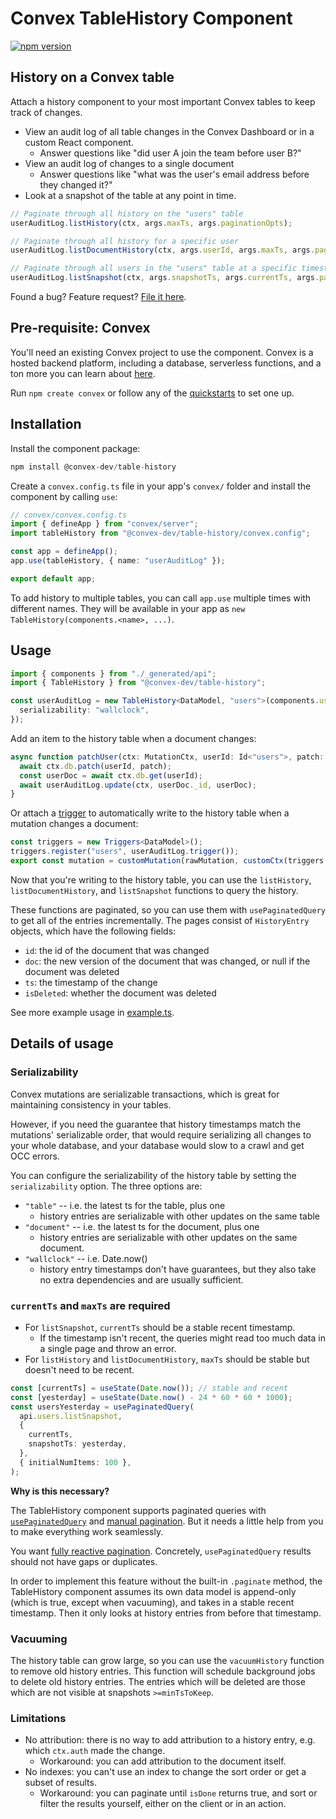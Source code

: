 # Convex TableHistory Component

[![npm version](https://badge.fury.io/js/@convex-dev%2Ftable-history.svg)](https://badge.fury.io/js/@convex-dev%2Ftable-history)

<!-- START: Include on https://convex.dev/components -->

## History on a Convex table

Attach a history component to your most important Convex tables to keep track of changes.

- View an audit log of all table changes in the Convex Dashboard or in a custom React component.
  - Answer questions like "did user A join the team before user B?"
- View an audit log of changes to a single document
  - Answer questions like "what was the user's email address before they changed it?"
- Look at a snapshot of the table at any point in time.

```ts
// Paginate through all history on the "users" table
userAuditLog.listHistory(ctx, args.maxTs, args.paginationOpts);

// Paginate through all history for a specific user
userAuditLog.listDocumentHistory(ctx, args.userId, args.maxTs, args.paginationOpts);

// Paginate through all users in the "users" table at a specific timestamp
userAuditLog.listSnapshot(ctx, args.snapshotTs, args.currentTs, args.paginationOpts);
```

Found a bug? Feature request? [File it here](https://github.com/get-convex/table-history/issues).

## Pre-requisite: Convex

You'll need an existing Convex project to use the component.
Convex is a hosted backend platform, including a database, serverless functions,
and a ton more you can learn about [here](https://docs.convex.dev/get-started).

Run `npm create convex` or follow any of the [quickstarts](https://docs.convex.dev/home) to set one up.

## Installation

Install the component package:

```ts
npm install @convex-dev/table-history
```

Create a `convex.config.ts` file in your app's `convex/` folder and install the component by calling `use`:

```ts
// convex/convex.config.ts
import { defineApp } from "convex/server";
import tableHistory from "@convex-dev/table-history/convex.config";

const app = defineApp();
app.use(tableHistory, { name: "userAuditLog" });

export default app;
```

To add history to multiple tables, you can call `app.use` multiple times with
different names. They will be available in your app as
`new TableHistory(components.<name>, ...)`.

## Usage

```ts
import { components } from "./_generated/api";
import { TableHistory } from "@convex-dev/table-history";

const userAuditLog = new TableHistory<DataModel, "users">(components.userAuditLog, {
  serializability: "wallclock",
});
```

Add an item to the history table when a document changes:

```ts
async function patchUser(ctx: MutationCtx, userId: Id<"users">, patch: Partial<Doc<"users">>) {
  await ctx.db.patch(userId, patch);
  const userDoc = await ctx.db.get(userId);
  await userAuditLog.update(ctx, userDoc._id, userDoc);
}
```

Or attach a [trigger](https://docs.convex.dev/triggers) to automatically write to the history table when a mutation changes a document:

```ts
const triggers = new Triggers<DataModel>();
triggers.register("users", userAuditLog.trigger());
export const mutation = customMutation(rawMutation, customCtx(triggers.wrapDB));
```

Now that you're writing to the history table, you can use the `listHistory`, `listDocumentHistory`, and `listSnapshot` functions to query the history.

These functions are paginated, so you can use them with `usePaginatedQuery` to get all of the entries incrementally.
The pages consist of `HistoryEntry` objects, which have the following fields:

- `id`: the id of the document that was changed
- `doc`: the new version of the document that was changed, or null if the document was deleted
- `ts`: the timestamp of the change
- `isDeleted`: whether the document was deleted

See more example usage in [example.ts](./example/convex/example.ts).

## Details of usage

### Serializability

Convex mutations are serializable transactions, which is great for maintaining
consistency in your tables.

However, if you need the guarantee that history timestamps match the mutations'
serializable order, that would require serializing all changes to your whole
database, and your database would slow to a crawl and get OCC errors.

You can configure the serializability of the history table by setting the
`serializability` option. The three options are:

- `"table"` -- i.e. the latest ts for the table, plus one
  - history entries are serializable with other updates on the same table
- `"document"` -- i.e. the latest ts for the document, plus one
  - history entries are serializable with other updates on the same document.
- `"wallclock"` -- i.e. Date.now()
  - history entry timestamps don't have guarantees, but they also take no extra dependencies and are usually sufficient.

### `currentTs` and `maxTs` are required

- For `listSnapshot`, `currentTs` should be a stable recent timestamp.
  - If the timestamp isn't recent, the queries might read too much data in
    a single page and throw an error.
- For `listHistory` and `listDocumentHistory`, `maxTs` should be stable but
  doesn't need to be recent.

```ts
const [currentTs] = useState(Date.now()); // stable and recent
const [yesterday] = useState(Date.now() - 24 * 60 * 60 * 1000);
const usersYesterday = usePaginatedQuery(
  api.users.listSnapshot,
  {
    currentTs,
    snapshotTs: yesterday,
  },
  { initialNumItems: 100 },
);
```

**Why is this necessary?** 

The TableHistory component supports paginated queries with
[`usePaginatedQuery`](https://docs.convex.dev/database/pagination#paginating-within-react-components)
and [manual pagination](https://docs.convex.dev/database/pagination#paginating-manually).
But it needs a little help from you to make everything work seamlessly.

You want
[fully reactive pagination](https://stack.convex.dev/fully-reactive-pagination).
Concretely, `usePaginatedQuery` results should not have gaps or duplicates.

In order to implement this feature without the built-in `.paginate` method,
the TableHistory component assumes its own data model is append-only (which is
true, except when vacuuming), and takes in a stable recent timestamp. Then it
only looks at history entries from before that timestamp.

### Vacuuming

The history table can grow large, so you can use the `vacuumHistory` function
to remove old history entries. This function will
schedule background jobs to delete old history entries.
The entries which will be deleted are those which are not visible
at snapshots `>=minTsToKeep`.

### Limitations

- No attribution: there is no way to add attribution to a history entry, e.g. which `ctx.auth`
  made the change.
  - Workaround: you can add attribution to the document itself.
- No indexes: you can't use an index to change the sort order or get a subset of results.
  - Workaround: you can paginate until `isDone` returns true, and sort or filter
    the results yourself, either on the client or in an action.

<!-- END: Include on https://convex.dev/components -->
